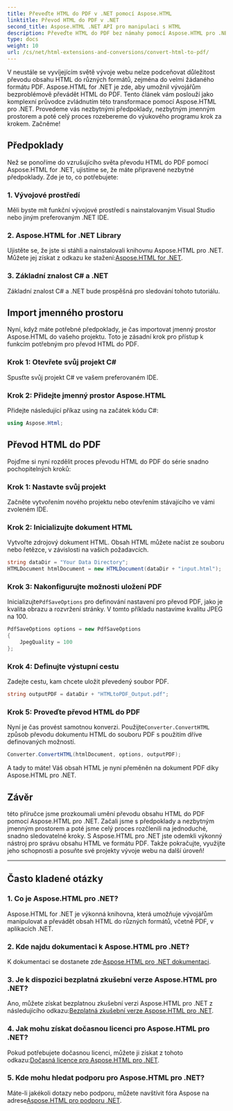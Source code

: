 ```yaml
---
title: Převeďte HTML do PDF v .NET pomocí Aspose.HTML
linktitle: Převod HTML do PDF v .NET
second_title: Aspose.HTML .NET API pro manipulaci s HTML
description: Převeďte HTML do PDF bez námahy pomocí Aspose.HTML pro .NET. Postupujte podle našeho podrobného průvodce a uvolněte sílu převodu HTML do PDF.
type: docs
weight: 10
url: /cs/net/html-extensions-and-conversions/convert-html-to-pdf/
---
```


V neustále se vyvíjejícím světě vývoje webu nelze podceňovat důležitost převodu obsahu HTML do různých formátů, zejména do velmi žádaného formátu PDF. Aspose.HTML for .NET je zde, aby umožnil vývojářům bezproblémově převádět HTML do PDF. Tento článek vám poslouží jako komplexní průvodce zvládnutím této transformace pomocí Aspose.HTML pro .NET. Provedeme vás nezbytnými předpoklady, nezbytným jmenným prostorem a poté celý proces rozebereme do výukového programu krok za krokem. Začněme!

## Předpoklady

Než se ponoříme do vzrušujícího světa převodu HTML do PDF pomocí Aspose.HTML for .NET, ujistíme se, že máte připravené nezbytné předpoklady. Zde je to, co potřebujete:

### 1. Vývojové prostředí

Měli byste mít funkční vývojové prostředí s nainstalovaným Visual Studio nebo jiným preferovaným .NET IDE.

### 2. Aspose.HTML for .NET Library

Ujistěte se, že jste si stáhli a nainstalovali knihovnu Aspose.HTML pro .NET. Můžete jej získat z odkazu ke stažení:[Aspose.HTML for .NET](https://releases.aspose.com/html/net/).

### 3. Základní znalost C# a .NET

Základní znalost C# a .NET bude prospěšná pro sledování tohoto tutoriálu.

## Import jmenného prostoru

Nyní, když máte potřebné předpoklady, je čas importovat jmenný prostor Aspose.HTML do vašeho projektu. Toto je zásadní krok pro přístup k funkcím potřebným pro převod HTML do PDF.

### Krok 1: Otevřete svůj projekt C#

Spusťte svůj projekt C# ve vašem preferovaném IDE.

### Krok 2: Přidejte jmenný prostor Aspose.HTML

Přidejte následující příkaz using na začátek kódu C#:

```csharp
using Aspose.Html;
```

## Převod HTML do PDF

Pojďme si nyní rozdělit proces převodu HTML do PDF do série snadno pochopitelných kroků:

### Krok 1: Nastavte svůj projekt

Začněte vytvořením nového projektu nebo otevřením stávajícího ve vámi zvoleném IDE.

### Krok 2: Inicializujte dokument HTML

Vytvořte zdrojový dokument HTML. Obsah HTML můžete načíst ze souboru nebo řetězce, v závislosti na vašich požadavcích.

```csharp
string dataDir = "Your Data Directory";
HTMLDocument htmlDocument = new HTMLDocument(dataDir + "input.html");
```

### Krok 3: Nakonfigurujte možnosti uložení PDF

 Inicializujte`PdfSaveOptions` pro definování nastavení pro převod PDF, jako je kvalita obrazu a rozvržení stránky. V tomto příkladu nastavíme kvalitu JPEG na 100.

```csharp
PdfSaveOptions options = new PdfSaveOptions
{
    JpegQuality = 100
};
```

### Krok 4: Definujte výstupní cestu

Zadejte cestu, kam chcete uložit převedený soubor PDF.

```csharp
string outputPDF = dataDir + "HTMLtoPDF_Output.pdf";
```

### Krok 5: Proveďte převod HTML do PDF

 Nyní je čas provést samotnou konverzi. Použijte`Converter.ConvertHTML` způsob převodu dokumentu HTML do souboru PDF s použitím dříve definovaných možností.

```csharp
Converter.ConvertHTML(htmlDocument, options, outputPDF);
```

A tady to máte! Váš obsah HTML je nyní přeměněn na dokument PDF díky Aspose.HTML pro .NET.

## Závěr

této příručce jsme prozkoumali umění převodu obsahu HTML do PDF pomocí Aspose.HTML pro .NET. Začali jsme s předpoklady a nezbytným jmenným prostorem a poté jsme celý proces rozčlenili na jednoduché, snadno sledovatelné kroky. S Aspose.HTML pro .NET jste odemkli výkonný nástroj pro správu obsahu HTML ve formátu PDF. Takže pokračujte, využijte jeho schopnosti a posuňte své projekty vývoje webu na další úroveň!

---

## Často kladené otázky

### 1. Co je Aspose.HTML pro .NET?

Aspose.HTML for .NET je výkonná knihovna, která umožňuje vývojářům manipulovat a převádět obsah HTML do různých formátů, včetně PDF, v aplikacích .NET.

### 2. Kde najdu dokumentaci k Aspose.HTML pro .NET?

 K dokumentaci se dostanete zde:[Aspose.HTML pro .NET dokumentaci](https://reference.aspose.com/html/net/).

### 3. Je k dispozici bezplatná zkušební verze Aspose.HTML pro .NET?

 Ano, můžete získat bezplatnou zkušební verzi Aspose.HTML pro .NET z následujícího odkazu:[Bezplatná zkušební verze Aspose.HTML pro .NET](https://releases.aspose.com/).

### 4. Jak mohu získat dočasnou licenci pro Aspose.HTML pro .NET?

Pokud potřebujete dočasnou licenci, můžete ji získat z tohoto odkazu:[Dočasná licence pro Aspose.HTML pro .NET](https://purchase.aspose.com/temporary-license/).

### 5. Kde mohu hledat podporu pro Aspose.HTML pro .NET?

 Máte-li jakékoli dotazy nebo podporu, můžete navštívit fóra Aspose na adrese[Aspose.HTML pro podporu .NET](https://forum.aspose.com/).